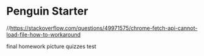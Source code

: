 # Penguin Starter
//https://stackoverflow.com/questions/49971575/chrome-fetch-api-cannot-load-file-how-to-workaround

final
homework
picture
quizzes
test 